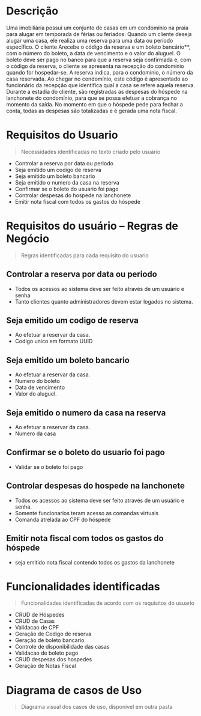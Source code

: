 # Descrição
Uma imobiliária possui um conjunto de casas em um condomínio na praia para alugar em temporada de férias ou feriados.
Quando um cliente deseja alugar uma casa, ele realiza uma reserva para uma data ou período específico.
O cliente Arecebe o código da reserva e um boleto bancário**, com o número do boleto, a data de vencimento e o valor do
aluguel. O boleto deve ser pago no banco para que a reserva seja confirmada e, com o código da reserva, o cliente se
apresenta na recepção do condomínio quando for hospedar-se. A reserva indica, para o condomínio,
o número da casa reservada. Ao chegar no condomínio, este código  é apresentado ao  funcionário da recepção  que
identifica qual a casa se refere aquela reserva. Durante a estadia do cliente, são registradas as despesas do hóspede
na lanchonete do condomínio, para que se possa efetuar a cobrança no momento da saída. No momento em que o hóspede pede
para fechar a conta, todas as despesas são totalizadas e é gerada uma nota fiscal.

# Requisitos do Usuario
> Necessidades identificadas no texto criado pelo usuário

- Controlar a reserva por data ou periodo
- Seja emitido um codigo de reserva
- Seja emitido um boleto bancario
- Seja emitido o numero da casa na reserva
- Confirmar se o boleto do usuario foi pago
- Controlar despesas do hospede na lanchonete
- Emitir nota fiscal com todos os gastos do hóspede

#  Requisitos do usuário – Regras de Negócio
> Regras identificadas para cada requisito do usuario

## Controlar a reserva por data ou periodo
- Todos os acessos ao sistema deve ser feito através de um usuário e senha
- Tanto clientes quanto administradores devem estar logados no sistema.

## Seja emitido um codigo de reserva
- Ao efetuar a reservar da casa.
- Codigo unico em formato UUID

## Seja emitido um boleto bancario
- Ao efetuar a reservar da casa.
- Numero do boleto
- Data de vencimento
- Valor do aluguel.

## Seja emitido o numero da casa na reserva
- Ao efetuar a reservar da casa.
- Numero da casa

## Confirmar se o boleto do usuario foi pago
- Validar se o boleto foi pago

## Controlar despesas do hospede na lanchonete
- Todos os acessos ao sistema deve ser feito através de um usuário e senha.
- Somente funcionarios teram acesso as comandas virtuais
- Comanda atrelada ao CPF do hóspede

## Emitir nota fiscal com todos os gastos do hóspede
- seja emitido nota fiscal contendo todos os gastos da lanchonete


# Funcionalidades identificadas
> Funcionalidades identificadas de acordo com os requisitos do usuario

- CRUD de Hóspedes
- CRUD de Casas
- Validacao de CPF
- Geração de Codigo de reserva
- Geração de boleto bancario
- Controle de disponibilidade das casas
- Validacao de boleto pago
- CRUD despesas dos hospedes
- Geração de Notas Fiscal

# Diagrama de casos de Uso
> Diagrama visual dos casos de uso, disponivel em outra pasta
